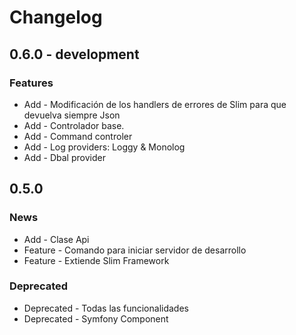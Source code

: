 Changelog
=========

0.6.0 - development
-----

### Features

* Add - Modificación de los handlers de errores de Slim para que devuelva siempre Json
* Add - Controlador base.
* Add - Command controler
* Add - Log providers: Loggy & Monolog
* Add - Dbal provider

0.5.0
-----

### News

* Add - Clase Api 
* Feature - Comando para iniciar servidor de desarrollo
* Feature - Extiende Slim Framework

### Deprecated

* Deprecated - Todas las funcionalidades
* Deprecated - Symfony Component
